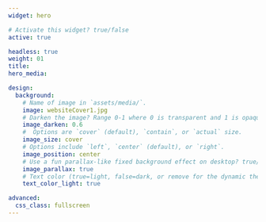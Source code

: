 ```yaml
---
widget: hero

# Activate this widget? true/false
active: true

headless: true
weight: 01
title: 
hero_media: 

design:
  background:
    # Name of image in `assets/media/`.
    image: websiteCover1.jpg
    # Darken the image? Range 0-1 where 0 is transparent and 1 is opaque.
    image_darken: 0.6
    #  Options are `cover` (default), `contain`, or `actual` size.
    image_size: cover
    # Options include `left`, `center` (default), or `right`.
    image_position: center
    # Use a fun parallax-like fixed background effect on desktop? true/false
    image_parallax: true
    # Text color (true=light, false=dark, or remove for the dynamic theme color).
    text_color_light: true

advanced:
  css_class: fullscreen
---
```



